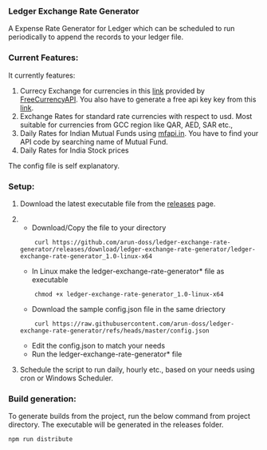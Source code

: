 ### Ledger Exchange Rate Generator
A Expense Rate Generator for Ledger which can be scheduled to run periodically to append the records to your ledger file.


### Current Features:
It currently features:

1. Currecy Exchange for currencies in this [link]() provided by [FreeCurrencyAPI](). You also have to generate a free api key key from this [link]().
2. Exchange Rates for standard rate currencies with respect to usd. Most suitable for currencies from GCC region like QAR, AED, SAR etc.,
3. Daily Rates for Indian Mutual Funds using [mfapi.in](https://www.mfapi.in/). You have to find your API code by searching name of Mutual Fund.
4. Daily Rates for India Stock prices

The config file is self explanatory. 

### Setup:

1. Download the latest executable file from the [releases](https://github.com/arun-doss/ledger-exchange-rate-generator/releases) page.
2.  
    - Download/Copy the file to your directory
    ```
        curl https://github.com/arun-doss/ledger-exchange-rate-generator/releases/download/ledger-exchange-rate-generator/ledger-exchange-rate-generator_1.0-linux-x64
    ```
    - In Linux make the ledger-exchange-rate-generator* file as executable
    ```
        chmod +x ledger-exchange-rate-generator_1.0-linux-x64
    ```
    - Download the sample config.json file in the same driectory
    ```
        curl https://raw.githubusercontent.com/arun-doss/ledger-exchange-rate-generator/refs/heads/master/config.json
    ```
    - Edit the config.json to match your needs
    - Run the ledger-exchange-rate-generator* file

3. Schedule the script to run daily, hourly etc., based on your needs using cron or Windows Scheduler.

### Build generation:

To generate builds from the project, run the below command from project directory. The executable will be generated in the releases folder.

```
npm run distribute
```
